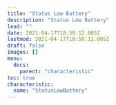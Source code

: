 ```yaml
---
title: "Status Low Battery"
description: "Status Low Battery"
lead: ""
date: 2021-04-17T18:50:12.005Z
lastmod: 2021-04-17T18:50:12.005Z
draft: false
images: []
menu:
  docs:
    parent: "characteristic"
toc: true
characteristic:
  name: "StatusLowBattery"
---
```

